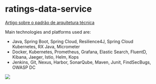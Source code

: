 # ratings-data-service

[Artigo sobre o padrão de arquitetura técnica](http://coinova.claro.com.br/arqtec/poc/)

Main technologies and platforms used are:
* Java, Spring Boot, Spring Cloud, Resilience4J, Spring Cloud Kubernetes, RX Java, Micrometer
* Docker, Kubernetes, Prometheus, Grafana, Elastic Search, FluentD, Kibana, Jaeger, Istio, Helm, Kops
* Jenkins, Git, Nexus, Harbor, SonarQube, Maven, Junit, FindSecBugs, OWASP DC

![](https://drive.google.com/uc?export=view&id=1aMjaEaPS-vg1lA3WG9GNDDTxTMJtuAtC "")
<!-- ![](http://coinova.claro.com.br/wp-content/uploads/2019/05/POC-movie-catalog-service-k8s.png "") -->